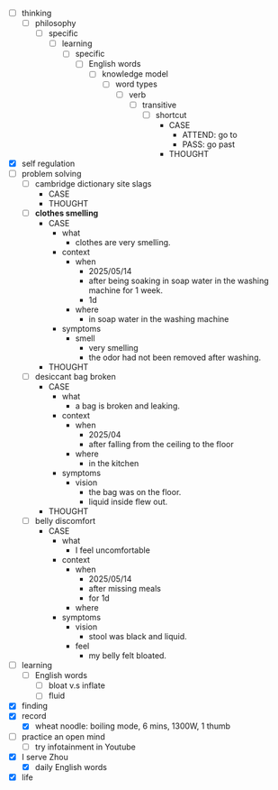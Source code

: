 - [ ] thinking
    - [ ] philosophy
        - [ ] specific
            - [ ] learning
                - [ ] specific
                    - [ ] English words
                        - [ ] knowledge model
                            - [ ] word types
                                - [ ] verb
                                    - [ ] transitive
                                        - [ ] shortcut
                                            - CASE
                                                - ATTEND: go to
                                                - PASS: go past
                                            - THOUGHT
- [x] self regulation
- [ ] problem solving
    - [ ] cambridge dictionary site slags
        - CASE
        - THOUGHT
    - [ ] **clothes smelling**
        - CASE
            - what
                - clothes are very smelling.
            - context
                - when
                    - 2025/05/14
                    - after being soaking in soap water in the washing machine for 1 week.
                    - 1d
                - where
                    - in soap water in the washing machine
            - symptoms
                - smell
                    - very smelling
                    - the odor had not been removed after washing.
        - THOUGHT
    - [ ] desiccant bag broken
        - CASE
            - what
                - a bag is broken and leaking.
            - context
                - when
                    - 2025/04
                    - after falling from the ceiling to the floor
                - where
                    - in the kitchen
            - symptoms
                - vision
                    - the bag was on the floor.
                    - liquid inside flew out.
        - THOUGHT
    - [ ] belly discomfort
        - CASE
            - what
                - I feel uncomfortable
            - context
                - when
                    - 2025/05/14
                    - after missing meals
                    - for 1d
                - where
            - symptoms
                - vision
                    - stool was black and liquid.
                - feel
                    - my belly felt bloated.
- [ ] learning
    - [ ] English words
        - [ ] bloat v.s inflate
        - [ ] fluid
- [x] finding
- [x] record
    - [x] wheat noodle: boiling mode, 6 mins, 1300W, 1 thumb
- [ ] practice an open mind
    - [ ] try infotainment in Youtube
- [x] I serve Zhou
    - [x] daily English words
- [x] life